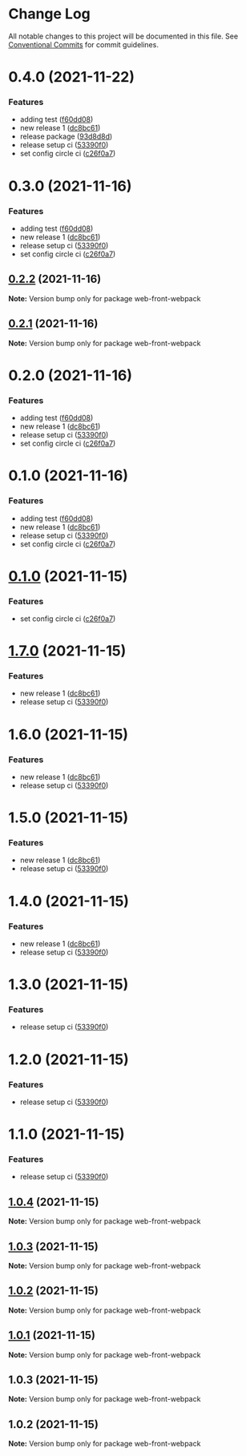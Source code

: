 # Change Log

All notable changes to this project will be documented in this file.
See [Conventional Commits](https://conventionalcommits.org) for commit guidelines.

# 0.4.0 (2021-11-22)


### Features

* adding test ([f60dd08](https://github.com/xdevopps/frontend-archi/commit/f60dd082c48a10d1d15c7fcf04d52d8efb7ae25f))
* new release 1 ([dc8bc61](https://github.com/xdevopps/frontend-archi/commit/dc8bc613bb4f82cc5eafdf77fa9d3c68ccedc281))
* release package ([93d8d8d](https://github.com/xdevopps/frontend-archi/commit/93d8d8d9185faf752cbb33ccb0baff938d64029a))
* release setup ci ([53390f0](https://github.com/xdevopps/frontend-archi/commit/53390f0135852adc16a7828738a6900a3a19f850))
* set config circle ci ([c26f0a7](https://github.com/xdevopps/frontend-archi/commit/c26f0a70a14484fc2fa394d80c3383468af9db0f))





# 0.3.0 (2021-11-16)


### Features

* adding test ([f60dd08](https://github.com/xdevopps/frontend-archi/commit/f60dd082c48a10d1d15c7fcf04d52d8efb7ae25f))
* new release 1 ([dc8bc61](https://github.com/xdevopps/frontend-archi/commit/dc8bc613bb4f82cc5eafdf77fa9d3c68ccedc281))
* release setup ci ([53390f0](https://github.com/xdevopps/frontend-archi/commit/53390f0135852adc16a7828738a6900a3a19f850))
* set config circle ci ([c26f0a7](https://github.com/xdevopps/frontend-archi/commit/c26f0a70a14484fc2fa394d80c3383468af9db0f))





## [0.2.2](https://github.com/xdevopps/frontend-archi/compare/v0.2.1...v0.2.2) (2021-11-16)

**Note:** Version bump only for package web-front-webpack





## [0.2.1](https://github.com/xdevopps/frontend-archi/compare/v0.2.0...v0.2.1) (2021-11-16)

**Note:** Version bump only for package web-front-webpack





# 0.2.0 (2021-11-16)


### Features

* adding test ([f60dd08](https://github.com/xdevopps/frontend-archi/commit/f60dd082c48a10d1d15c7fcf04d52d8efb7ae25f))
* new release 1 ([dc8bc61](https://github.com/xdevopps/frontend-archi/commit/dc8bc613bb4f82cc5eafdf77fa9d3c68ccedc281))
* release setup ci ([53390f0](https://github.com/xdevopps/frontend-archi/commit/53390f0135852adc16a7828738a6900a3a19f850))
* set config circle ci ([c26f0a7](https://github.com/xdevopps/frontend-archi/commit/c26f0a70a14484fc2fa394d80c3383468af9db0f))





# 0.1.0 (2021-11-16)


### Features

* adding test ([f60dd08](https://github.com/xdevopps/frontend-archi/commit/f60dd082c48a10d1d15c7fcf04d52d8efb7ae25f))
* new release 1 ([dc8bc61](https://github.com/xdevopps/frontend-archi/commit/dc8bc613bb4f82cc5eafdf77fa9d3c68ccedc281))
* release setup ci ([53390f0](https://github.com/xdevopps/frontend-archi/commit/53390f0135852adc16a7828738a6900a3a19f850))
* set config circle ci ([c26f0a7](https://github.com/xdevopps/frontend-archi/commit/c26f0a70a14484fc2fa394d80c3383468af9db0f))





# [0.1.0](https://github.com/xdevopps/frontend-archi/compare/web-front-webpack@1.7.0...web-front-webpack@0.1.0) (2021-11-15)


### Features

* set config circle ci ([c26f0a7](https://github.com/xdevopps/frontend-archi/commit/c26f0a70a14484fc2fa394d80c3383468af9db0f))





# [1.7.0](https://github.com/xdevopps/frontend-archi/compare/web-front-webpack@1.0.4...web-front-webpack@1.7.0) (2021-11-15)


### Features

* new release 1 ([dc8bc61](https://github.com/xdevopps/frontend-archi/commit/dc8bc613bb4f82cc5eafdf77fa9d3c68ccedc281))
* release setup ci ([53390f0](https://github.com/xdevopps/frontend-archi/commit/53390f0135852adc16a7828738a6900a3a19f850))





# 1.6.0 (2021-11-15)


### Features

* new release 1 ([dc8bc61](https://github.com/xdevopps/frontend-archi/commit/dc8bc613bb4f82cc5eafdf77fa9d3c68ccedc281))
* release setup ci ([53390f0](https://github.com/xdevopps/frontend-archi/commit/53390f0135852adc16a7828738a6900a3a19f850))





# 1.5.0 (2021-11-15)


### Features

* new release 1 ([dc8bc61](https://github.com/xdevopps/frontend-archi/commit/dc8bc613bb4f82cc5eafdf77fa9d3c68ccedc281))
* release setup ci ([53390f0](https://github.com/xdevopps/frontend-archi/commit/53390f0135852adc16a7828738a6900a3a19f850))





# 1.4.0 (2021-11-15)


### Features

* new release 1 ([dc8bc61](https://github.com/xdevopps/frontend-archi/commit/dc8bc613bb4f82cc5eafdf77fa9d3c68ccedc281))
* release setup ci ([53390f0](https://github.com/xdevopps/frontend-archi/commit/53390f0135852adc16a7828738a6900a3a19f850))





# 1.3.0 (2021-11-15)


### Features

* release setup ci ([53390f0](https://github.com/xdevopps/frontend-archi/commit/53390f0135852adc16a7828738a6900a3a19f850))





# 1.2.0 (2021-11-15)


### Features

* release setup ci ([53390f0](https://github.com/xdevopps/frontend-archi/commit/53390f0135852adc16a7828738a6900a3a19f850))





# 1.1.0 (2021-11-15)


### Features

* release setup ci ([53390f0](https://github.com/xdevopps/frontend-archi/commit/53390f0135852adc16a7828738a6900a3a19f850))





## [1.0.4](https://github.com/xdevopps/frontend-archi/compare/web-front-webpack@1.0.3...web-front-webpack@1.0.4) (2021-11-15)

**Note:** Version bump only for package web-front-webpack





## [1.0.3](https://github.com/xdevopps/frontend-archi/compare/web-front-webpack@1.0.3...web-front-webpack@1.0.3) (2021-11-15)

**Note:** Version bump only for package web-front-webpack





## [1.0.2](https://github.com/xdevopps/frontend-archi/compare/web-front-webpack@1.0.3...web-front-webpack@1.0.2) (2021-11-15)

**Note:** Version bump only for package web-front-webpack





## [1.0.1](https://github.com/xdevopps/frontend-archi/compare/web-front-webpack@1.0.3...web-front-webpack@1.0.1) (2021-11-15)

**Note:** Version bump only for package web-front-webpack





## 1.0.3 (2021-11-15)

**Note:** Version bump only for package web-front-webpack





## 1.0.2 (2021-11-15)

**Note:** Version bump only for package web-front-webpack
